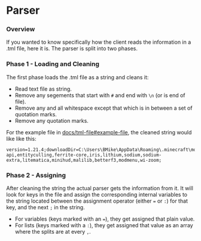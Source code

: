 # Parser
### Overview
If you wanted to know specifically how the client reads the information in a .tml file, here it is.
The parser is split into two phases.

### Phase 1 - Loading and Cleaning
The first phase loads the .tml file as a string and cleans it:
- Read text file as string.
- Remove any segements that start with `#` and end with `\n` (or is end of file).
- Remove any and all whitespace except that which is in between a set of quotation marks.
- Remove any quotation marks.
  
For the example file in [docs/tml-file#example-file](tml-file.md#example-file), the cleaned string would like like this:
```
version=1.21.4;downloadDir=C:\Users\BMike\AppData\Roaming\.minecraft\mods;slugs:fabric-api,entityculling,ferrite-core,iris,lithium,sodium,sodium-extra,litematica,minihud,malilib,betterf3,modmenu,wi-zoom;
```

### Phase 2 - Assigning
After cleaning the string the actual parser gets the information from it.
It will look for keys in the file and assign the corresponding internal variables to the string located between the assignment operator (either `=` or `:`) for that key, and the next `;` in the string.
- For variables (keys marked with an `=`), they get assigned that plain value.
- For lists (keys marked with a `:`), they get assigned that value as an array where the splits are at every `,`.
